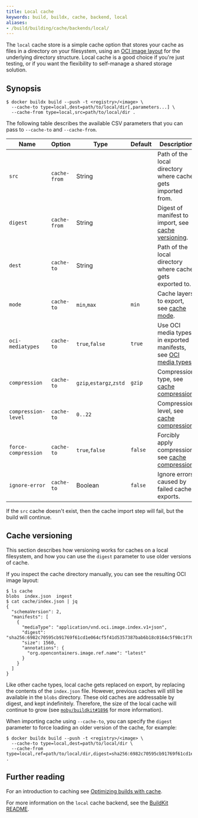 ```yaml
---
title: Local cache
keywords: build, buildx, cache, backend, local
aliases:
- /build/building/cache/backends/local/
---
```


The `local` cache store is a simple cache option that stores your cache as files
in a directory on your filesystem, using an
[OCI image layout](https://github.com/opencontainers/image-spec/blob/main/image-layout.md)
for the underlying directory structure. Local cache is a good choice if you're
just testing, or if you want the flexibility to self-manage a shared storage
solution.

## Synopsis

```console
$ docker buildx build --push -t <registry>/<image> \
  --cache-to type=local,dest=path/to/local/dir[,parameters...] \
  --cache-from type=local,src=path/to/local/dir .
```

The following table describes the available CSV parameters that you can pass to
`--cache-to` and `--cache-from`.

| Name                | Option       | Type                    | Default | Description                                                          |
| ------------------- | ------------ | ----------------------- | ------- | -------------------------------------------------------------------- |
| `src`               | `cache-from` | String                  |         | Path of the local directory where cache gets imported from.          |
| `digest`            | `cache-from` | String                  |         | Digest of manifest to import, see [cache versioning][4].             |
| `dest`              | `cache-to`   | String                  |         | Path of the local directory where cache gets exported to.            |
| `mode`              | `cache-to`   | `min`,`max`             | `min`   | Cache layers to export, see [cache mode][1].                         |
| `oci-mediatypes`    | `cache-to`   | `true`,`false`          | `true`  | Use OCI media types in exported manifests, see [OCI media types][2]. |
| `compression`       | `cache-to`   | `gzip`,`estargz`,`zstd` | `gzip`  | Compression type, see [cache compression][3].                        |
| `compression-level` | `cache-to`   | `0..22`                 |         | Compression level, see [cache compression][3].                       |
| `force-compression` | `cache-to`   | `true`,`false`          | `false` | Forcibly apply compression, see [cache compression][3].              |
| `ignore-error`      | `cache-to`   | Boolean                 | `false` | Ignore errors caused by failed cache exports.                        |

[1]: _index.md#cache-mode
[2]: _index.md#oci-media-types
[3]: _index.md#cache-compression
[4]: #cache-versioning

If the `src` cache doesn't exist, then the cache import step will fail, but the
build will continue.

## Cache versioning

<!-- FIXME: update once https://github.com/moby/buildkit/pull/3111 is released -->

This section describes how versioning works for caches on a local filesystem,
and how you can use the `digest` parameter to use older versions of cache.

If you inspect the cache directory manually, you can see the resulting OCI image
layout:

```console
$ ls cache
blobs  index.json  ingest
$ cat cache/index.json | jq
{
  "schemaVersion": 2,
  "manifests": [
    {
      "mediaType": "application/vnd.oci.image.index.v1+json",
      "digest": "sha256:6982c70595cb91769f61cd1e064cf5f41d5357387bab6b18c0164c5f98c1f707",
      "size": 1560,
      "annotations": {
        "org.opencontainers.image.ref.name": "latest"
      }
    }
  ]
}
```

Like other cache types, local cache gets replaced on export, by replacing the
contents of the `index.json` file. However, previous caches will still be
available in the `blobs` directory. These old caches are addressable by digest,
and kept indefinitely. Therefore, the size of the local cache will continue to
grow (see [`moby/buildkit#1896`](https://github.com/moby/buildkit/issues/1896)
for more information).

When importing cache using `--cache-to`, you can specify the `digest` parameter
to force loading an older version of the cache, for example:

```console
$ docker buildx build --push -t <registry>/<image> \
  --cache-to type=local,dest=path/to/local/dir \
  --cache-from type=local,ref=path/to/local/dir,digest=sha256:6982c70595cb91769f61cd1e064cf5f41d5357387bab6b18c0164c5f98c1f707 .
```

## Further reading

For an introduction to caching see [Optimizing builds with cache](../_index.md).

For more information on the `local` cache backend, see the
[BuildKit README](https://github.com/moby/buildkit#local-directory-1).